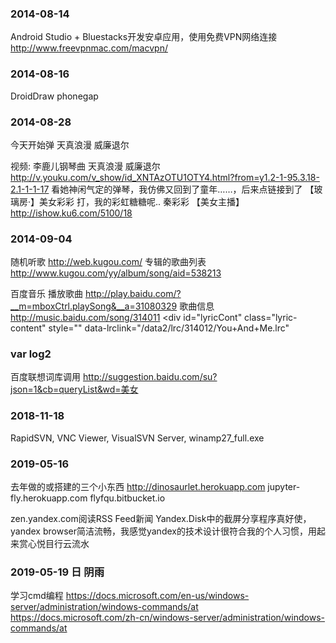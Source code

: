 ### 2014-08-14

Android Studio + Bluestacks开发安卓应用，使用免费VPN网络连接 http://www.freevpnmac.com/macvpn/

### 2014-08-16
DroidDraw
phonegap

### 2014-08-28
今天开始弹 天真浪漫 威廉退尔

视频: 李鹿儿钢琴曲 天真浪漫 威廉退尔 http://v.youku.com/v_show/id_XNTAzOTU1OTY4.html?from=y1.2-1-95.3.18-2.1-1-1-17
看她神闲气定的弹琴，我仿佛又回到了童年……，后来点链接到了
【玻璃房·】美女彩彩 打，我的彩虹糖糖呢.. 秦彩彩 【美女主播】 http://ishow.ku6.com/5100/18

### 2014-09-04
随机听歌 http://web.kugou.com/
专辑的歌曲列表 http://www.kugou.com/yy/album/song/aid=538213

百度音乐
播放歌曲   http://play.baidu.com/?__m=mboxCtrl.playSong&__a=31080329
歌曲信息  http://music.baidu.com/song/314011  <div id="lyricCont" class="lyric-content" style="" data-lrclink="/data2/lrc/314012/You+And+Me.lrc"


### var log2
百度联想词库调用	http://suggestion.baidu.com/su?json=1&cb=queryList&wd=美女

### 2018-11-18
RapidSVN, VNC Viewer, VisualSVN Server, winamp27_full.exe

### 2019-05-16
去年做的或搭建的三个小东西
http://dinosaurlet.herokuapp.com
jupyter-fly.herokuapp.com
flyfqu.bitbucket.io

zen.yandex.com阅读RSS Feed新闻
Yandex.Disk中的截屏分享程序真好使，yandex browser简洁流畅，我感觉yandex的技术设计很符合我的个人习惯，用起来赏心悦目行云流水

### 2019-05-19 日 阴雨
学习cmd编程
https://docs.microsoft.com/en-us/windows-server/administration/windows-commands/at
https://docs.microsoft.com/zh-cn/windows-server/administration/windows-commands/at
